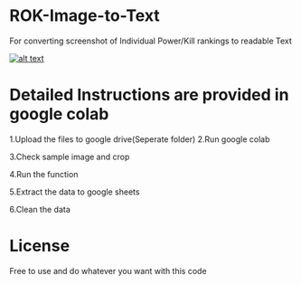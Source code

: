 # ROK-Image-to-Text
For converting screenshot of Individual Power/Kill rankings to readable Text

<!-- display the social media buttons in your README -->
[![alt text][1.1]][1]
<!-- links to social media icons -->
<!-- no need to change these -->
<!-- icons with padding -->
[1.1]: https://colab.research.google.com/assets/colab-badge.svg 
<!-- links to your social media accounts -->
[1]: https://colab.research.google.com/drive/1WfL9M6CpGqCweP5cPiaJr5QLW4oRdsdc#scrollTo=tPNHCxREV3TC/
<!-- Please don't remove this: Grab your social icons from https://github.com/carlsednaoui/gitsocial -->

# Detailed Instructions are provided in google colab

1.Upload the files to google drive(Seperate folder)
2.Run google colab 

3.Check sample image and crop

4.Run the function 

5.Extract the data to google sheets

6.Clean the data

# License

Free to use and do whatever you want with this code
